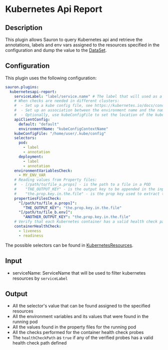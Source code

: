 # Kubernetes Api Report

## Description

This plugin allows Sauron to query Kubernetes api and retrieve the annotations, labels and env vars assigned
to the resources specified in the configuration and dump the value to the 
[DataSet](https://github.com/freenowtech/sauron/blob/main/sauron-core/src/main/java/com/freenow/sauron/model/DataSet.java).

## Configuration

This plugin uses the following configuration:

```yaml
sauron.plugins:
  kubernetesapi-report:
    serviceLabel: "label/service.name" # The label that will used as a selector to find the resource by serviceName
    # When checks are needed in different clusters:
    #  - Set up a kube config file, see https://kubernetes.io/docs/concepts/configuration/organize-cluster-access-kubeconfig/.
    #  - Set up an association between the environment name and the name of a context in the kube config file.
    #  - Optionally, use kubeConfigFile to set the location of the kube config file. Defaults to "$HOME/.kube/config" if not set.
    apiClientConfig:
      default: "default"
      environmentName: "kubeConfigContextName"
    kubeConfigFile: "/home/user/.kube/config"
    selectors:
      pod:
        - label
        - annotation
      deployment:
        - label
        - annotation
    environmentVariablesCheck:
      - MY_ENV_VAR
    # Reading values from Property files:
    #  - [/path/to/file_a.props] - is the path to a file in a POD 
    #    "THE_OUTPUT_KEY" - is the output key to be appended in the input dataset
    #    "the.prop.key.in.the.file" - is the prop key used to extract the value from the property file.  
    propertiesFilesCheck:
      "[/path/to/file_a.props]":
        "THE_OUTPUT_KEY": "the.prop.key.in.the.file"
      "[/path/to/file_b.env]":
        "ANOTHER_OUTPUT_KEY": "the.prop.key.in.the.file"
    # Verify that each Kubernetes container has a valid health check path defined for at least one of the specified probes.
    containerHealthCheck:
      - liveness
      - readiness
```

The possible selectors can be found in
[KubernetesResources](https://github.com/freenowtech/sauron/blob/main/plugins/kubernetesapi-report/src/main/java/com/freenow/sauron/plugins/utils/KubernetesResources.java#L5).

## Input

- serviceName: ServiceName that will be used to filter kubernetes resources by `serviceLabel`

## Output

- All the selector's value that can be found assigned to the specified resources
- All the environment variables and its values that were found in the running pod
- All the values found in the property files for the running pod
- All the checks performed for the container health check probes
- The `healthCheckPath` as `true` if any of the verified probes has a valid health check path defined
